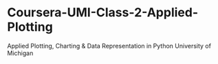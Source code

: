 # Coursera-UMI-Class-2-Applied-Plotting
Applied Plotting, Charting &amp; Data Representation in Python University of Michigan
